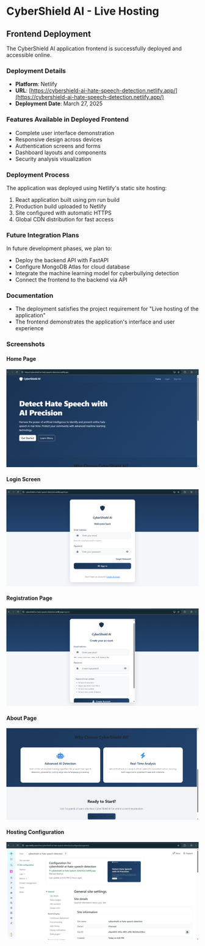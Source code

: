 ﻿# CyberShield AI - Live Hosting

## Frontend Deployment

The CyberShield AI application frontend is successfully deployed and accessible online.

### Deployment Details
- **Platform**: Netlify
- **URL**: [https://cybershield-ai-hate-speech-detection.netlify.app/](https://cybershield-ai-hate-speech-detection.netlify.app/)
- **Deployment Date**: March 27, 2025

### Features Available in Deployed Frontend
- Complete user interface demonstration
- Responsive design across devices
- Authentication screens and forms
- Dashboard layouts and components
- Security analysis visualization

### Deployment Process
The application was deployed using Netlify's static site hosting:
1. React application built using 
pm run build
2. Production build uploaded to Netlify
3. Site configured with automatic HTTPS
4. Global CDN distribution for fast access

### Future Integration Plans
In future development phases, we plan to:
- Deploy the backend API with FastAPI
- Configure MongoDB Atlas for cloud database
- Integrate the machine learning model for cyberbullying detection
- Connect the frontend to the backend via API

### Documentation
- The deployment satisfies the project requirement for "Live hosting of the application"
- The frontend demonstrates the application's interface and user experience

### Screenshots

#### Home Page
![CyberShield AI Home Page](docs/home.png)

#### Login Screen
![CyberShield AI Login Screen](docs/login.png)

#### Registration Page
![CyberShield AI Registration](docs/images/Register.png)

#### About Page
![CyberShield AI About](docs/images/about.png)

#### Hosting Configuration
![Netlify Hosting Configuration](docs/images/Hosting_congiguration.png)

